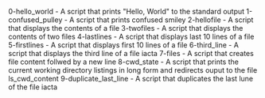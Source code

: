 0-hello_world - A script that prints "Hello, World" to the standard output
1-confused_pulley - A script  that prints confused smiley
2-hellofile - A script that displays the contents of a file
3-twofiles - A script that displays the contents of two files
4-lastlines - A script that  displays last 10 lines of a file
5-firstlines - A script that  displays first 10 lines of a file
6-third_line - A script that displays  the third line of a file iacta
7-files - A script that creates  file content follwed by a new line
8-cwd_state - A script that prints the current working directory listings in long form and redirects ouput to the file ls_cwd_content
9-duplicate_last_line - A script that duplicates the last lune of the file iacta
